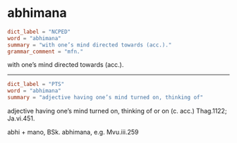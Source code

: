 # abhimana

``` toml
dict_label = "NCPED"
word = "abhimana"
summary = "with one’s mind directed towards (acc.)."
grammar_comment = "mfn."
```

with one’s mind directed towards (acc.).

--------------------

``` toml
dict_label = "PTS"
word = "abhimana"
summary = "adjective having one’s mind turned on, thinking of"
```

adjective having one’s mind turned on, thinking of or on (c. acc.) Thag.1122; Ja.vi.451.

abhi \+ mano, BSk. abhimana, e.g. Mvu.iii.259

